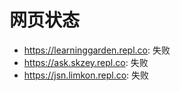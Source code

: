 # 网页状态
- https://learninggarden.repl.co: 失败
- https://ask.skzey.repl.co: 失败
- https://jsn.limkon.repl.co: 失败
